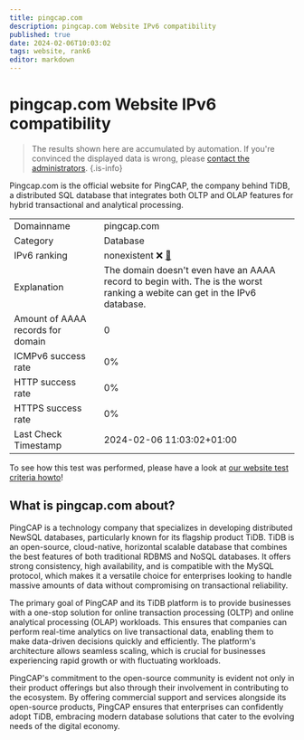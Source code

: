 ```yaml
---
title: pingcap.com
description: pingcap.com Website IPv6 compatibility
published: true
date: 2024-02-06T10:03:02
tags: website, rank6
editor: markdown
---
```


# pingcap.com Website IPv6 compatibility

> The results shown here are accumulated by automation. If you're convinced the displayed data is wrong, please [contact the administrators](/howto/chat). 
{.is-info}

Pingcap.com is the official website for PingCAP, the company behind TiDB, a distributed SQL database that integrates both OLTP and OLAP features for hybrid transactional and analytical processing.


|   |   |
| - | - |
| Domainname | pingcap.com
| Category | Database |
| IPv6 ranking | nonexistent :x: [🔗](/howto/ranking) |
| Explanation | The domain doesn't even have an AAAA record to begin with. The is the worst ranking a webite can get in the IPv6 database. |
| Amount of AAAA records for domain | 0 |
| ICMPv6 success rate | 0%|
| HTTP success rate | 0% |
| HTTPS success rate | 0% |
| Last Check Timestamp | 2024-02-06 11:03:02+01:00 |

To see how this test was performed, please have a look at [our website test criteria howto](/howto/testcriteria/website)!


## What is pingcap.com about?
PingCAP is a technology company that specializes in developing distributed NewSQL databases, particularly known for its flagship product TiDB. TiDB is an open-source, cloud-native, horizontal scalable database that combines the best features of both traditional RDBMS and NoSQL databases. It offers strong consistency, high availability, and is compatible with the MySQL protocol, which makes it a versatile choice for enterprises looking to handle massive amounts of data without compromising on transactional reliability.

The primary goal of PingCAP and its TiDB platform is to provide businesses with a one-stop solution for online transaction processing (OLTP) and online analytical processing (OLAP) workloads. This ensures that companies can perform real-time analytics on live transactional data, enabling them to make data-driven decisions quickly and efficiently. The platform's architecture allows seamless scaling, which is crucial for businesses experiencing rapid growth or with fluctuating workloads.

PingCAP's commitment to the open-source community is evident not only in their product offerings but also through their involvement in contributing to the ecosystem. By offering commercial support and services alongside its open-source products, PingCAP ensures that enterprises can confidently adopt TiDB, embracing modern database solutions that cater to the evolving needs of the digital economy.


